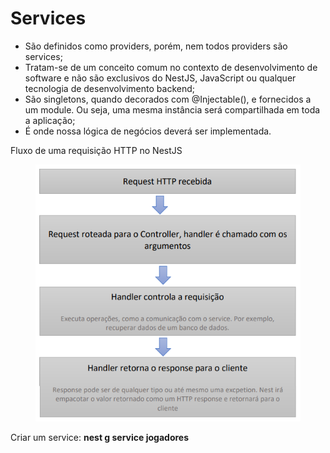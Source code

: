 # Services

* São definidos como providers, porém, nem todos providers são services;
* Tratam-se de um conceito comum no contexto de desenvolvimento de software e não são exclusivos do NestJS, JavaScript ou qualquer tecnologia de desenvolvimento backend;
* São singletons, quando decorados com @Injectable(), e fornecidos a um module. Ou seja, uma mesma instância será compartilhada em toda a aplicação;
* É onde nossa lógica de negócios deverá ser implementada.

Fluxo de uma requisição HTTP no NestJS

<figure><img src="../../.gitbook/assets/image.png" alt=""><figcaption></figcaption></figure>

Criar um service: **nest g service jogadores**
